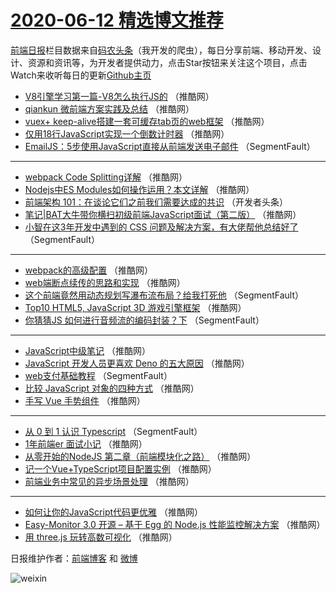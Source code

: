# [2020-06-12 精选博文推荐](http://hao.caibaojian.com/date/2020/06/12)

[前端日报](http://caibaojian.com/c/news)栏目数据来自[码农头条](http://hao.caibaojian.com/)（我开发的爬虫），每日分享前端、移动开发、设计、资源和资讯等，为开发者提供动力，点击Star按钮来关注这个项目，点击Watch来收听每日的更新[Github主页](https://github.com/kujian/frontendDaily)
* [V8引擎学习第一篇-V8怎么执行JS的](http://hao.caibaojian.com/143417.html) （推酷网）
* [qiankun 微前端方案实践及总结](http://hao.caibaojian.com/143422.html) （推酷网）
* [vuex+ keep-alive搭建一套可缓存tab页的web框架](http://hao.caibaojian.com/143413.html) （推酷网）
* [仅用18行JavaScript实现一个倒数计时器](http://hao.caibaojian.com/143424.html) （推酷网）
* [EmailJS：5步使用JavaScript直接从前端发送电子邮件](http://hao.caibaojian.com/143402.html) （SegmentFault）

***
* [webpack Code Splitting详解](http://hao.caibaojian.com/143414.html) （推酷网）
* [Nodejs中ES Modules如何操作运用？本文详解](http://hao.caibaojian.com/143425.html) （推酷网）
* [前端架构 101：在谈论它们之前我们需要达成的共识](http://hao.caibaojian.com/143403.html) （开发者头条）
* [笔记|BAT大牛带你横扫初级前端JavaScript面试（第二版）](http://hao.caibaojian.com/143415.html) （推酷网）
* [小智在这3年开发中遇到的 CSS 问题及解决方案，有大佬帮他总结好了](http://hao.caibaojian.com/143445.html) （SegmentFault）

***
* [webpack的高级配置](http://hao.caibaojian.com/143405.html) （推酷网）
* [web端断点续传的思路和实现](http://hao.caibaojian.com/143416.html) （推酷网）
* [这个前端竟然用动态规划写瀑布流布局？给我打死他](http://hao.caibaojian.com/143446.html) （SegmentFault）
* [Top10 HTML5, JavaScript 3D 游戏引擎框架](http://hao.caibaojian.com/143406.html) （推酷网）
* [你猜猜JS 如何进行音频流的编码封装？下](http://hao.caibaojian.com/143447.html) （SegmentFault）

***
* [JavaScript中级笔记](http://hao.caibaojian.com/143407.html) （推酷网）
* [JavaScript 开发人员更喜欢 Deno 的五大原因](http://hao.caibaojian.com/143418.html) （推酷网）
* [web支付基础教程](http://hao.caibaojian.com/143448.html) （SegmentFault）
* [比较 JavaScript 对象的四种方式](http://hao.caibaojian.com/143408.html) （推酷网）
* [手写 Vue 手势组件](http://hao.caibaojian.com/143419.html) （推酷网）

***
* [从 0 到 1 认识 Typescript](http://hao.caibaojian.com/143449.html) （SegmentFault）
* [1年前端er 面试小记](http://hao.caibaojian.com/143409.html) （推酷网）
* [从零开始的NodeJS 第二章（前端模块化之路）](http://hao.caibaojian.com/143420.html) （推酷网）
* [记一个Vue+TypeScript项目配置实例](http://hao.caibaojian.com/143410.html) （推酷网）
* [前端业务中常见的异步场景处理](http://hao.caibaojian.com/143421.html) （推酷网）

***
* [如何让你的JavaScript代码更优雅](http://hao.caibaojian.com/143411.html) （推酷网）
* [Easy-Monitor 3.0 开源 &#8211; 基于 Egg 的 Node.js 性能监控解决方案](http://hao.caibaojian.com/143412.html) （推酷网）
* [用 three.js 玩转高数可视化](http://hao.caibaojian.com/143423.html) （推酷网）

日报维护作者：[前端博客](http://caibaojian.com/) 和 [微博](http://caibaojian.com/go/weibo)

![weixin](https://user-images.githubusercontent.com/3055447/38468989-651132ac-3b80-11e8-8e6b-15122322a9d7.png)